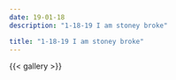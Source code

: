 ```yaml
---
date: 19-01-18
description: "1-18-19 I am stoney broke"

title: "1-18-19 I am stoney broke"
---
```

{{< gallery >}}

